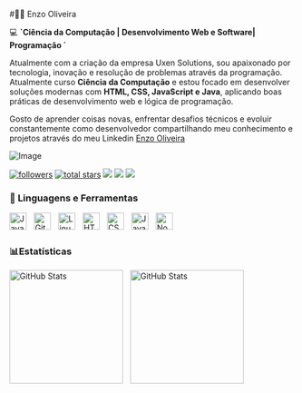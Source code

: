 #👨‍💻 Enzo Oliveira

💻 **`Ciência da Computação | Desenvolvimento Web e Software| Programação ´**

 Atualmente com a criação da empresa Uxen Solutions, sou apaixonado por tecnologia, inovação e resolução de problemas através da programação. Atualmente curso **Ciência da Computação** e estou focado em desenvolver soluções modernas com **HTML, CSS, JavaScript e Java**, aplicando boas práticas de desenvolvimento web e lógica de programação.

Gosto de aprender coisas novas, enfrentar desafios técnicos e evoluir constantemente como desenvolvedor compartilhando meu conhecimento e projetos através do meu Linkedin [Enzo Oliveira](www.linkedin.com/in/enzo-oliveira-a3997826a)

![Image](https://github.com/user-attachments/assets/3545c988-fcda-43c1-8427-f5be9561b8b7)

<p align="left">
      <a href="https://github.com/UxenSolutions?tab=followers">
         <img alt="followers" title="Follow me on Github" src="https://custom-icon-badges.demolab.com/github/followers/EnzoO7iveira?color=236ad3&labelColor=1155ba&style=for-the-badge&logo=person-add&label=Follow&logoColor=white"/></a>
      <a href="https://github.com/UxenSolutions?tab=repositories&sort=stargazers">
         <img alt="total stars" title="Total stars on GitHub" src="https://custom-icon-badges.demolab.com/github/stars/EnzoO7iveira?color=55960c&style=for-the-badge&labelColor=488207&logo=star"/></a>
        <a href="https://www.instagram.com/o7iveiraa?igsh=MTg0MnpyeHgxc3IwcQ==" target="_blank"><img src="https://img.shields.io/badge/-Instagram-%23E4405F?style=for-the-badge&logo=instagram&logoColor=white" target="_blank"></a>
         <a href = "enzo.mendes0705@gmail.com"><img src="https://img.shields.io/badge/-Gmail-%23333?style=for-the-badge&logo=gmail&logoColor=white" target="_blank"></a>
         <a href="www.linkedin.com/in/enzo-oliveira-a3997826a" target="_blank"><img src="https://img.shields.io/badge/-LinkedIn-%230077B5?style=for-the-badge&logo=linkedin&logoColor=white" target="_blank"></a> 
   </p>


   ### 🧰 Linguagens e Ferramentas

<img align="left" alt="Java" width="30px" style="padding-right:10px;" src="https://cdn.jsdelivr.net/gh/devicons/devicon/icons/java/java-original.svg"/>
<!-- <img align="left" alt="Spring" width="30px" style="padding-right:10px;" src="https://cdn.jsdelivr.net/gh/devicons/devicon/icons/spring/spring-original.svg" /> -->
<!-- <img align="left" alt="TypeScript" width="30px" style="padding-right:10px;" src="https://cdn.jsdelivr.net/gh/devicons/devicon/icons/typescript/typescript-plain.svg" /> -->
<!-- <img align="left" alt="Angular" width="30px" style="padding-right:10px;" src="https://cdn.jsdelivr.net/gh/devicons/devicon/icons/angularjs/angularjs-plain.svg" /> -->
<img align="left" alt="Git" width="30px" style="padding-right:10px;" src="https://cdn.jsdelivr.net/gh/devicons/devicon/icons/git/git-original.svg" />
<img align="left" alt="Linux" width="30px" style="padding-right:10px;" src="https://cdn.jsdelivr.net/gh/devicons/devicon/icons/linux/linux-original.svg" />
<img align="left" alt="HTML" width="30px" style="padding-right:10px;" src="https://cdn.jsdelivr.net/gh/devicons/devicon/icons/html5/html5-plain.svg" />
<img align="left" alt="CSS" width="30px" style="padding-right:10px;" src="https://cdn.jsdelivr.net/gh/devicons/devicon/icons/css3/css3-plain.svg" />
<img align="left" alt="JavaScript" width="30px" style="padding-right:10px;" src="https://cdn.jsdelivr.net/gh/devicons/devicon/icons/javascript/javascript-plain.svg" />
<!-- <img align="left" alt="React" width="30px" style="padding-right:10px;" src="https://cdn.jsdelivr.net/gh/devicons/devicon/icons/react/react-original.svg" /> -->
<img align="left" alt="NodeJS" width="30px" style="padding-right:10px;" src="https://cdn.jsdelivr.net/gh/devicons/devicon/icons/nodejs/nodejs-original.svg" />
<!-- <img align="left" alt="Python" width="30px" style="padding-right:10px;" src="https://cdn.jsdelivr.net/gh/devicons/devicon/icons/python/python-plain.svg" />
<img align="left" alt="C++" width="30px" style="padding-right:10px;" src="https://cdn.jsdelivr.net/gh/devicons/devicon/icons/cplusplus/cplusplus-line.svg" />
<img align="left" alt="GitHub" width="30px" style="padding-right:10px;" src="https://cdn.jsdelivr.net/gh/devicons/devicon/icons/github/github-original.svg" />
<img align="left" alt="Bash" width="30px" style="padding-right:10px;" src="https://cdn.jsdelivr.net/gh/devicons/devicon/icons/bash/bash-original.svg" /> -->
<br />
<br />

### 📊Estatísticas
<img align="left" 
    alt="GitHub Stats"
    height="200" 
    style="padding-right:10px;" 
    src="https://github-readme-stats.vercel.app/api?username=uxensolutions&show_icons=true&theme=tokyonight&locale=pt-br" 
    />

<img 
    align="left"   
    alt="GitHub Stats" 
    height="200"
    style="padding-right:10px;" 
    src="https://github-readme-stats.vercel.app/api/top-langs/?username=uxensolutions&theme=tokyonight&locale=pt-br&layout=compact&custom_tittle=Tecnologias" />






